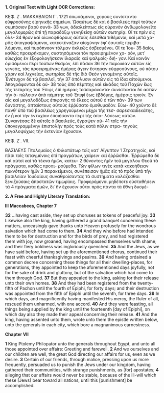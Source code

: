 **1. Original Text with Light OCR Corrections:**

ΚΕΦ. Ζ΄. ΜΑΚΚΑΒΑΙΩΝ Γ΄. 1721
ἀπωσάμενοι, χοροὺς συνίσταντο εὐφροσύνης εἰρηνικῆς σημείων.
Ὡσαύτως δὲ καὶ ὁ βασιλεὺς περὶ τούτων συμπόσιον βαρὺ συνά- 33
γων, ἀδιαλείπτως εἰς οὐρανὸν ἀνθωμολογεῖτο μεγαλομερῶς ἐπὶ
τῇ παραδόξῳ γενηθείσῃ αὐτῶν σωτηρίᾳ. Οἵ τε πρὶν εἰς ὄλε- 34
θρον καὶ οἰωνοφθόρους αὐτοὺς ἔσεσθαι τιθέμενοι, καὶ μετὰ χα-
ρᾶς ἀπογραψάμενοι, κατεστέναζαν αἰσχύνην ἐφ᾽ ἑαυτοῖς περιβα-
λόμενοι, καὶ πυρόπνοον τόλμαν ἀκλεῶς ἐσβεσμένοι. Οἵ τε Ἰου- 35
δαῖοι, καθὼς προειρήκαμεν, συστησάμενοι τὸν προειρημένον χο-
ρόν, μετ᾽ εὐωχίας ἐν ἐξομολογήσεσιν ἱλαραῖς καὶ ψαλμοῖς· διή-
γον. Καὶ κοινὸν ὁρισάμενοι περὶ τούτων θεσμόν, ἐπὶ πᾶσαν 36
τὴν παροικίαν αὐτῶν εἰς γενεάς, τὰς προειρημένας ἡμέρας ἄγειν
ἔστησαν εὐφροσύνους, οὐ πότου χάριν καὶ λιχνείας, σωτηρίας δὲ
τῆς διὰ Θεὸν γενομένης αὐτοῖς. Ἐνέτυχον δὲ τῷ βασιλεῖ, τὴν 37
ἀπόλυσιν αὐτῶν εἰς τὰ ἴδια αἰτούμενοι. Ἀπογράφονται δὲ αὐ- 38
τοὺς ἀπὸ πέμπτης καὶ εἰκάδος τοῦ Παχὼν ἕως τῆς τετάρτης τοῦ
Ἐπιφί, ἐπὶ ἡμέρας τεσσαράκοντα· συνίστανται δὲ αὐτῶν τὴν ἀ-
πώλειαν ἀπὸ πέμπτης τοῦ Ἐπιφὶ ἕως ἑβδόμης, ἡμέραις τρισίν.
Ἐν αἷς καὶ μεγαλοδόξως ἐπιφανὴς τὸ ἔλεος αὐτοῦ ὁ τῶν πάν- 39
των δυνάστης, ἀπταίστους αὐτοὺς ἐῤῥύσατο ὁμοθυμαδόν. Εὐω- 40
χοῦντο δὲ πάνθ᾽ ὑπὸ τοῦ βασιλέως χορηγούμενοι μέχρι τῆς τεσ-
σαρεσκαιδεκάτης, ἐν ᾗ καὶ τὴν ἐντυχίαν ἐποιήσαντο περὶ τῆς ἀπο-
λύσεως αὐτῶν. Συναινέσας δὲ αὐτοῖς ὁ βασιλεύς, ἔγραψεν αὐ- 41
τοῖς τὴν ὑπογεγραμμένην ἐπιστολὴν πρὸς τοὺς κατὰ πόλιν στρα-
τηγοὺς μεγαλοψύχως τὴν ἐκτενίαν ἔχουσαν.

ΚΕΦ. Ζ΄. VII.

ΒΑΣΙΛΕΥΣ Πτολεμαῖος ὁ Φιλοπάτωρ τοῖς κατ᾽ Αἴγυπτον 1
Στρατηγοῖς, καὶ πᾶσι τοῖς τεταγμένοις ἐπὶ πραγμάτων, χαίρειν καὶ
ἐῤῥῶσθαι. Ἐῤῥώμεθα δὲ καὶ αὐτοὶ καὶ τὰ τέκνα ἡμῶν, κατευ- 2
θύνοντος ἡμῖν τοῦ μεγάλου Θεοῦ τὰ πράγματα, καθὼς προαι-
ρούμεθα. Τῶν φίλων τινὲς κατὰ κακοήθειαν πυκνότερον ἡμῖν 3
παρακείμενοι, συνέπεισαν ἡμᾶς εἰς τὸ πρὸς ὑπὸ τὴν βασιλείαν
Ἰουδαίους συναθροίσαντας τὰ συστήματα κολάζεσθαι ξενιζούσαις
ἀποστατῶν τιμωρίαις. Προφερόμενοι μηδέποτε εὐσταθήσειν τὰ 4
πράγματα ἡμῶν, δι᾽ ἣν ἔχουσιν οὗτοι πρὸς πάντα τὰ ἔθνη δυσμέ-

**2. A Free and Highly Literary Translation:**

**III Maccabees, Chapter 7**

**32** ...having cast aside, they set up choruses as tokens of peaceful joy.
**33** Likewise also the king, having gathered a grand banquet concerning these matters, unceasingly gave thanks unto Heaven profusely for the wondrous salvation which had come to them.
**34** And they who before had intended them to be for destruction and for the birds of prey, and had registered them with joy, now groaned, having encompassed themselves with shame; and their fiery boldness was ingloriously quenched.
**35** And the Jews, as we have said before, having set up the aforementioned chorus, continued their feast with cheerful thanksgivings and psalms.
**36** And having ordained a common decree concerning these things for all their dwelling-places, for generations, they appointed to keep the aforementioned days joyfully, not for the sake of drink and gluttony, but of the salvation which had come to them through God.
**37** But they appealed to the king, asking for their release unto their own homes.
**38** And they had been registered from the twenty-fifth of Pachon until the fourth of Epiphi, for forty days; and their destruction was appointed from the fifth of Epiphi until the seventh, for three days.
**39** In which days, and magnificently having manifested His mercy, the Ruler of all, rescued them unharmed, with one accord.
**40** And they were feasting, all things being supplied by the king until the fourteenth [day of Epiphi], on which day also they made their appeal concerning their release.
**41** And the king, having assented unto them, wrote unto them the epistle written below, unto the generals in each city, which bore a magnanimous earnestness.

**Chapter VII**

**1** King Ptolemy Philopator unto the generals throughout Egypt, and unto all those appointed over affairs: Greeting and farewell.
**2** And we ourselves and our children are well, the great God directing our affairs for us, even as we desire.
**3** Certain of our friends, through malice, pressing upon us more frequently, persuaded us to punish the Jews under our kingdom, having gathered their communities, with strange punishments, as [for] apostates;
**4** alleging that our affairs would never be stable, because of the ill-will which these [Jews] bear toward all nations, until this [punishment] be accomplished.